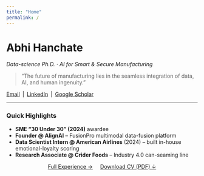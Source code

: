 ```yaml
---
title: "Home"
permalink: /
---
```


# Abhi Hanchate  
*Data-science Ph.D. · AI for Smart & Secure Manufacturing*

> “The future of manufacturing lies in the seamless integration of data, AI, and human ingenuity.”

[Email](mailto:abhishek.hanchate@tamu.edu) | [LinkedIn](https://www.linkedin.com/in/abhishekhanchate/) | [Google Scholar](https://scholar.google.com/citations?user=TtxXRU0AAAAJ)

---

### Quick Highlights
- **SME “30 Under 30” (2024)** awardee  
- **Founder @ AlignAI** – FusionPro multimodal data-fusion platform  
- **Data Scientist Intern @ American Airlines** (2024) – built in-house emotional-loyalty scoring  
- **Research Associate @ Crider Foods** – Industry 4.0 can-seaming line  

<div align="center">
  <a class="btn" href="/experience.html">Full Experience →</a>
  &nbsp; &nbsp;
  <a class="btn" href="/assets/Abhishek_Hanchate_CV.pdf">Download CV (PDF) ↓</a>
</div>
